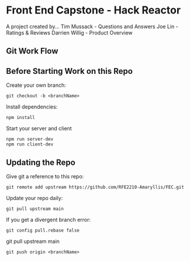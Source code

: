# Front End Capstone - Hack Reactor

A project created by...
Tim Mussack - Questions and Answers
Joe Lin - Ratings & Reviews
Darrien Willig - Product Overview

## Git Work Flow
## Before Starting Work on this Repo

Create your own branch:

    git checkout -b <branchName>

Install dependencies:

    npm install

Start your server and client

    npm run server-dev
    npm run client-dev

## Updating the Repo

Give git a reference to this repo:

    git remote add upstream https://github.com/RFE2210-Amaryllis/FEC.git

Update your repo daily:

    git pull upstream main

If you get a divergent branch error:

    git config pull.rebase false

git pull upstream main

    git push origin <branchName>
